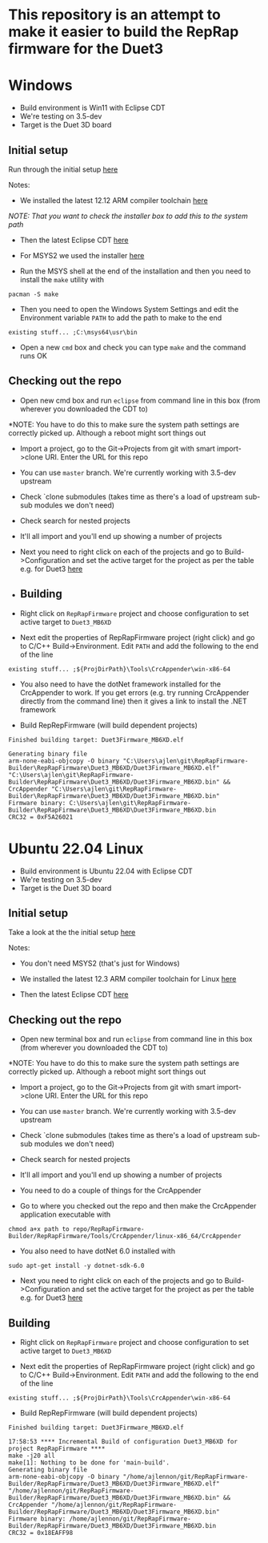 # This repository is an attempt to make it easier to build the RepRap firmware for the Duet3

# Windows

- Build environment is Win11 with Eclipse CDT
- We're testing on 3.5-dev
- Target is the Duet 3D board

## Initial setup

Run through the initial setup [here](https://github.com/Duet3D/RepRapFirmware/wiki/Building-RepRapFirmware#instructions-for-building-under-windows)

Notes: 

- We installed the latest 12.12 ARM compiler toolchain [here](https://developer.arm.com/-/media/Files/downloads/gnu/12.2.mpacbti-rel1/binrel/arm-gnu-toolchain-12.2.mpacbti-rel1-mingw-w64-i686-arm-none-eabi.exe?rev=2c8597f70cd94dfc9603560fb5da44a4&hash=23CEA8B2920A5A0A3BB64F6109902BB227E29729)

*NOTE: That you want to check the installer box to add this to the system path*

- Then the latest Eclipse CDT [here](https://www.eclipse.org/downloads/packages/release/2023-12/r/eclipse-ide-cc-developers)

- For MSYS2 we used the installer [here](https://github.com/msys2/msys2-installer/releases/download/2024-01-13/msys2-x86_64-20240113.exe)

- Run the MSYS shell at the end of the installation and then you need to install the `make` utility with

```
pacman -S make
```

- Then you need to open the Windows System Settings and edit the Environment variable `PATH` to add the path to make to the end

```
existing stuff... ;C:\msys64\usr\bin
```

- Open a new `cmd` box and check you can type `make` and the command runs OK

## Checking out the repo

- Open new cmd box and run `eclipse` from command line in this box (from wherever you downloaded the CDT to)

*NOTE: You have to do this to make sure the system path settings are correctly picked up. Although a reboot might sort things out 

- Import a project, go to the Git->Projects from git with smart import->clone URI. Enter the URL for this repo

- You can use `master` branch. We're currently working with 3.5-dev upstream

- Check `clone submodules (takes time as there's a load of upstream sub-sub modules we don't need)

- Check search for nested projects

- It'll all import and you'll end up showing a number of projects

- Next you need to right click on each of the projects and go to Build->Configuration and set the active target for the project as per the table e.g. for Duet3 [here](https://github.com/Duet3D/RepRapFirmware/wiki/Building-RepRapFirmware#instructions-for-building-under-windows)
 
- ## Building

- Right click on `RepRapFirmware` project and choose configuration to set active target to `Duet3_MB6XD`

- Next edit the properties of RepRapFirmware project (right click) and go to C/C++ Build->Environment. Edit `PATH` and add the following to the end of the line

```
existing stuff... ;${ProjDirPath}\Tools\CrcAppender\win-x86-64
```

- You also need to have the dotNet framework installed for the CrcAppender to work. If you get errors (e.g. try running CrcAppender directly from the command line) then it gives a link to install the .NET framework
  
- Build RepRepFirmware (will build dependent projects)

```
Finished building target: Duet3Firmware_MB6XD.elf
 
Generating binary file
arm-none-eabi-objcopy -O binary "C:\Users\ajlen\git\RepRapFirmware-Builder\RepRapFirmware\Duet3_MB6XD/Duet3Firmware_MB6XD.elf" "C:\Users\ajlen\git\RepRapFirmware-Builder\RepRapFirmware\Duet3_MB6XD/Duet3Firmware_MB6XD.bin" && CrcAppender "C:\Users\ajlen\git\RepRapFirmware-Builder\RepRapFirmware\Duet3_MB6XD/Duet3Firmware_MB6XD.bin"
Firmware binary: C:\Users\ajlen\git\RepRapFirmware-Builder\RepRapFirmware\Duet3_MB6XD\Duet3Firmware_MB6XD.bin
CRC32 = 0xF5A26021
```

# Ubuntu 22.04 Linux

- Build environment is Ubuntu 22.04 with Eclipse CDT
- We're testing on 3.5-dev
- Target is the Duet 3D board

## Initial setup

Take a look at the the initial setup [here](https://github.com/Duet3D/RepRapFirmware/wiki/Building-RepRapFirmware#instructions-for-building-under-windows)

Notes: 

- You don't need MSYS2 (that's just for Windows)
  
- We installed the latest 12.3 ARM compiler toolchain for Linux [here](https://developer.arm.com/-/media/Files/downloads/gnu/12.3.rel1/binrel/arm-gnu-toolchain-12.3.rel1-x86_64-arm-none-eabi.tar.xz?rev=dccb66bb394240a98b87f0f24e70e87d&hash=97EE9A221DB712D24F9FB455395AF0D487F61BFE)

- Then the latest Eclipse CDT [here](https://www.eclipse.org/downloads/packages/release/2023-12/r/eclipse-ide-cc-developers)

## Checking out the repo

- Open new terminal box and run `eclipse` from command line in this box (from wherever you downloaded the CDT to)

*NOTE: You have to do this to make sure the system path settings are correctly picked up. Although a reboot might sort things out 

- Import a project, go to the Git->Projects from git with smart import->clone URI. Enter the URL for this repo

- You can use `master` branch. We're currently working with 3.5-dev upstream

- Check `clone submodules (takes time as there's a load of upstream sub-sub modules we don't need)

- Check search for nested projects

- It'll all import and you'll end up showing a number of projects

- You need to do a couple of things for the CrcAppender

- Go to where you checked out the repo and then make the CrcAppender application executable with

```
chmod a+x path to repo/RepRapFirmware-Builder/RepRapFirmware/Tools/CrcAppender/linux-x86_64/CrcAppender
```

- You also need to have dotNet 6.0 installed with

```
sudo apt-get install -y dotnet-sdk-6.0
```

- Next you need to right click on each of the projects and go to Build->Configuration and set the active target for the project as per the table e.g. for Duet3 [here](https://github.com/Duet3D/RepRapFirmware/wiki/Building-RepRapFirmware#instructions-for-building-under-windows)

## Building

- Right click on `RepRapFirmware` project and choose configuration to set active target to `Duet3_MB6XD`

- Next edit the properties of RepRapFirmware project (right click) and go to C/C++ Build->Environment. Edit `PATH` and add the following to the end of the line

```
existing stuff... ;${ProjDirPath}\Tools\CrcAppender\win-x86-64
```

- Build RepRepFirmware (will build dependent projects)

```
Finished building target: Duet3Firmware_MB6XD.elf
 
17:58:53 **** Incremental Build of configuration Duet3_MB6XD for project RepRapFirmware ****
make -j20 all 
make[1]: Nothing to be done for 'main-build'.
Generating binary file
arm-none-eabi-objcopy -O binary "/home/ajlennon/git/RepRapFirmware-Builder/RepRapFirmware/Duet3_MB6XD/Duet3Firmware_MB6XD.elf" "/home/ajlennon/git/RepRapFirmware-Builder/RepRapFirmware/Duet3_MB6XD/Duet3Firmware_MB6XD.bin" && CrcAppender "/home/ajlennon/git/RepRapFirmware-Builder/RepRapFirmware/Duet3_MB6XD/Duet3Firmware_MB6XD.bin"
Firmware binary: /home/ajlennon/git/RepRapFirmware-Builder/RepRapFirmware/Duet3_MB6XD/Duet3Firmware_MB6XD.bin
CRC32 = 0x18EAFF98
```

